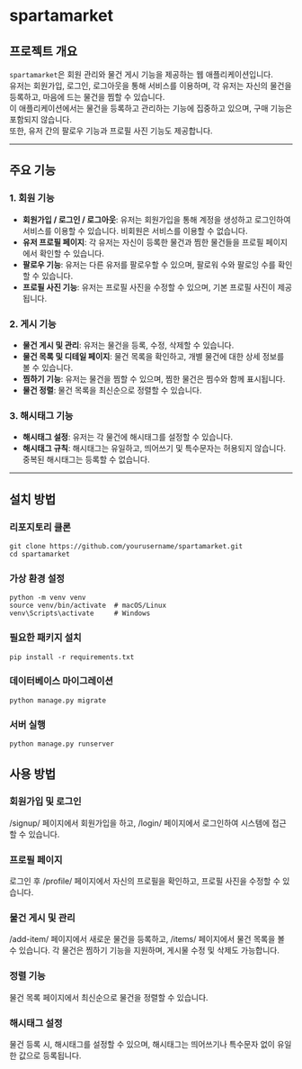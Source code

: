 # spartamarket

## 프로젝트 개요

`spartamarket`은 회원 관리와 물건 게시 기능을 제공하는 웹 애플리케이션입니다.  
유저는 회원가입, 로그인, 로그아웃을 통해 서비스를 이용하며, 각 유저는 자신의 물건을 등록하고, 마음에 드는 물건을 찜할 수 있습니다.  
이 애플리케이션에서는 물건을 등록하고 관리하는 기능에 집중하고 있으며, 구매 기능은 포함되지 않습니다.  
또한, 유저 간의 팔로우 기능과 프로필 사진 기능도 제공합니다.

---

## 주요 기능

### 1. 회원 기능
- **회원가입 / 로그인 / 로그아웃**: 유저는 회원가입을 통해 계정을 생성하고 로그인하여 서비스를 이용할 수 있습니다. 비회원은 서비스를 이용할 수 없습니다.
- **유저 프로필 페이지**: 각 유저는 자신이 등록한 물건과 찜한 물건들을 프로필 페이지에서 확인할 수 있습니다.
- **팔로우 기능**: 유저는 다른 유저를 팔로우할 수 있으며, 팔로워 수와 팔로잉 수를 확인할 수 있습니다.
- **프로필 사진 기능**: 유저는 프로필 사진을 수정할 수 있으며, 기본 프로필 사진이 제공됩니다.

### 2. 게시 기능
- **물건 게시 및 관리**: 유저는 물건을 등록, 수정, 삭제할 수 있습니다.
- **물건 목록 및 디테일 페이지**: 물건 목록을 확인하고, 개별 물건에 대한 상세 정보를 볼 수 있습니다.
- **찜하기 기능**: 유저는 물건을 찜할 수 있으며, 찜한 물건은 찜수와 함께 표시됩니다.
- **물건 정렬**: 물건 목록을 최신순으로 정렬할 수 있습니다.

### 3. 해시태그 기능
- **해시태그 설정**: 유저는 각 물건에 해시태그를 설정할 수 있습니다.
- **해시태그 규칙**: 해시태그는 유일하고, 띄어쓰기 및 특수문자는 허용되지 않습니다. 중복된 해시태그는 등록할 수 없습니다.

---

## 설치 방법

### 리포지토리 클론
```
git clone https://github.com/yourusername/spartamarket.git
cd spartamarket
```

### 가상 환경 설정
```
python -m venv venv
source venv/bin/activate  # macOS/Linux
venv\Scripts\activate     # Windows
```

### 필요한 패키지 설치
```
pip install -r requirements.txt
```


### 데이터베이스 마이그레이션
```
python manage.py migrate
```

### 서버 실행
```
python manage.py runserver
```

## 사용 방법
### 회원가입 및 로그인
/signup/ 페이지에서 회원가입을 하고, /login/ 페이지에서 로그인하여 시스템에 접근할 수 있습니다.

### 프로필 페이지
로그인 후 /profile/ 페이지에서 자신의 프로필을 확인하고, 프로필 사진을 수정할 수 있습니다.

### 물건 게시 및 관리
/add-item/ 페이지에서 새로운 물건을 등록하고, /items/ 페이지에서 물건 목록을 볼 수 있습니다.
각 물건은 찜하기 기능을 지원하며, 게시물 수정 및 삭제도 가능합니다.

### 정렬 기능
물건 목록 페이지에서 최신순으로 물건을 정렬할 수 있습니다.

### 해시태그 설정
물건 등록 시, 해시태그를 설정할 수 있으며, 해시태그는 띄어쓰기나 특수문자 없이 유일한 값으로 등록됩니다.

